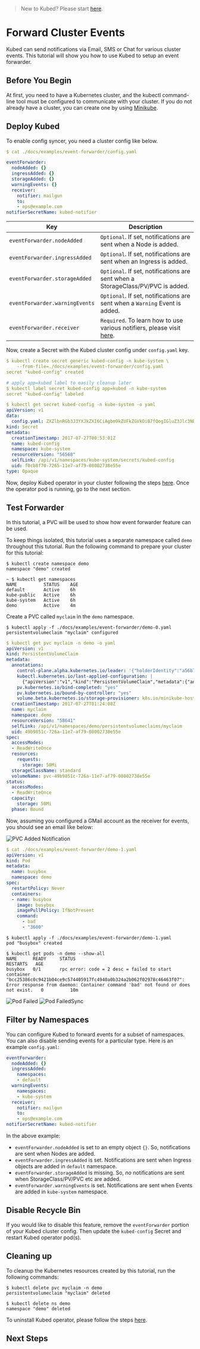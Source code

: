 > New to Kubed? Please start [here](/docs/tutorials/README.md).

# Forward Cluster Events
Kubed can send notifications via Email, SMS or Chat for various cluster events. This tutorial will show you how to use Kubed to setup an event forwarder.


## Before You Begin
At first, you need to have a Kubernetes cluster, and the kubectl command-line tool must be configured to communicate with your cluster. If you do not already have a cluster, you can create one by using [Minikube](https://github.com/kubernetes/minikube).


## Deploy Kubed
To enable config syncer, you need a cluster config like below.

```yaml
$ cat ./docs/examples/event-forwarder/config.yaml

eventForwarder:
  nodeAdded: {}
  ingressAdded: {}
  storageAdded: {}
  warningEvents: {}
  receiver:
    notifier: mailgun
    to:
    - ops@example.com
notifierSecretName: kubed-notifier
```

| Key                            | Description                                                                       |
|--------------------------------|-----------------------------------------------------------------------------------|
| `eventForwarder.nodeAdded`     | `Optional`. If set, notifications are sent when a Node is added.                  |
| `eventForwarder.ingressAdded`  | `Optional`. If set, notifications are sent when an Ingress is added.              |
| `eventForwarder.storageAdded`  | `Optional`. If set, notifications are sent when a StorageClass/PV/PVC is added.   |
| `eventForwarder.warningEvents` | `Optional`. If set, notifications are sent when a `Warning` Event is added.       |
| `eventForwarder.receiver`      | `Required`. To learn how to use various notifiers, please visit [here](/docs/tutorials/notifiers.md). |

Now, create a Secret with the Kubed cluster config under `config.yaml` key.

```yaml
$ kubectl create secret generic kubed-config -n kube-system \
    --from-file=./docs/examples/event-forwarder/config.yaml
secret "kubed-config" created

# apply app=kubed label to easily cleanup later
$ kubectl label secret kubed-config app=kubed -n kube-system
secret "kubed-config" labeled

$ kubectl get secret kubed-config -n kube-system -o yaml
apiVersion: v1
data:
  config.yaml: ZXZlbnRGb3J3YXJkZXI6CiAgbm9kZUFkZGVkOiB7fQogIGluZ3Jlc3NBZGRlZDoge30KICBzdG9yYWdlQWRkZWQ6IHt9CiAgd2FybmluZ0V2ZW50czoge30KICByZWNlaXZlcjoKICAgIG5vdGlmaWVyOiBtYWlsZ3VuCiAgICB0bzoKICAgIC0gb3BzQGV4YW1wbGUuY29tCm5vdGlmaWVyU2VjcmV0TmFtZToga3ViZWQtbm90aWZpZXIK
kind: Secret
metadata:
  creationTimestamp: 2017-07-27T00:53:01Z
  name: kubed-config
  namespace: kube-system
  resourceVersion: "56568"
  selfLink: /api/v1/namespaces/kube-system/secrets/kubed-config
  uid: f0cb8f70-7265-11e7-af79-08002738e55e
type: Opaque
```

Now, deploy Kubed operator in your cluster following the steps [here](/docs/install.md). Once the operator pod is running, go to the next section.


## Test Forwarder
In this tutorial, a PVC will be used to show how event forwarder feature can be used.

To keep things isolated, this tutorial uses a separate namespace called `demo` throughout this tutorial. Run the following command to prepare your cluster for this tutorial:

```console
$ kubectl create namespace demo
namespace "demo" created

~ $ kubectl get namespaces
NAME          STATUS    AGE
default       Active    6h
kube-public   Active    6h
kube-system   Active    6h
demo          Active    4m
```

Create a PVC called `myclaim` in the `demo` namespace.

```console
$ kubectl apply -f ./docs/examples/event-forwarder/demo-0.yaml
persistentvolumeclaim "myclaim" configured
```
```yaml
$ kubectl get pvc myclaim -n demo -o yaml
apiVersion: v1
kind: PersistentVolumeClaim
metadata:
  annotations:
    control-plane.alpha.kubernetes.io/leader: '{"holderIdentity":"a56b7269-71ef-11e7-af79-08002738e55e","leaseDurationSeconds":15,"acquireTime":"2017-07-27T01:24:08Z","renewTime":"2017-07-27T01:24:10Z","leaderTransitions":0}'
    kubectl.kubernetes.io/last-applied-configuration: |
      {"apiVersion":"v1","kind":"PersistentVolumeClaim","metadata":{"annotations":{},"name":"myclaim","namespace":"demo"},"spec":{"accessModes":["ReadWriteOnce"],"resources":{"requests":{"storage":"50Mi"}},"storageClassName":"standard"}}
    pv.kubernetes.io/bind-completed: "yes"
    pv.kubernetes.io/bound-by-controller: "yes"
    volume.beta.kubernetes.io/storage-provisioner: k8s.io/minikube-hostpath
  creationTimestamp: 2017-07-27T01:24:08Z
  name: myclaim
  namespace: demo
  resourceVersion: "58641"
  selfLink: /api/v1/namespaces/demo/persistentvolumeclaims/myclaim
  uid: 49b9851c-726a-11e7-af79-08002738e55e
spec:
  accessModes:
  - ReadWriteOnce
  resources:
    requests:
      storage: 50Mi
  storageClassName: standard
  volumeName: pvc-49b9851c-726a-11e7-af79-08002738e55e
status:
  accessModes:
  - ReadWriteOnce
  capacity:
    storage: 50Mi
  phase: Bound
```

Now, assuming you configured a GMail account as the receiver for events, you should see an email like below:

![PVC Added Notification](/docs/images/event-forwarder/pvc-added-notification.png)





















```yaml
$ cat ./docs/examples/event-forwarder/demo-1.yaml
apiVersion: v1
kind: Pod
metadata:
  name: busybox
  namespace: demo
spec:
  restartPolicy: Never
  containers:
  - name: busybox
    image: busybox
    imagePullPolicy: IfNotPresent
    command:
      - bad
      - "3600"
```
```console
$ kubectl apply -f ./docs/examples/event-forwarder/demo-1.yaml
pod "busybox" created

$ kubectl get pods -n demo --show-all
NAME      READY     STATUS                                                                                                                                                                                                      RESTARTS   AGE
busybox   0/1       rpc error: code = 2 desc = failed to start container "bcc25386c0c9421b04ce9c574405917fc4940a0b324a2b062f02978c46463f07": Error response from daemon: Container command 'bad' not found or does not exist.   0          10m
```




![Pod Failed](/docs/images/event-forwarder/pod-fail-1.png)
![Pod FailedSync](/docs/images/event-forwarder/pod-fail-2.png)








## Filter by Namespaces
You can configure Kubed to forward events for a subset of namespaces. You can also disable sending events for a particular type. Here is an example `config.yaml`:
```yaml
eventForwarder:
  nodeAdded: {}
  ingressAdded:
    namespaces:
    - default
  warningEvents:
    namespaces:
    - kube-system
  receiver:
    notifier: mailgun
    to:
    - ops@example.com
notifierSecretName: kubed-notifier
```

In the above example:
 - `eventForwarder.nodeAdded` is set to an empty object `{}`. So, notifications are sent when Nodes are added.
 - `eventForwarder.ingressAdded` is set. Notifications are sent when Ingress objects are added in `default` namespace.
 - `eventForwarder.storageAdded` is missing. So, _no_ notifications are sent when StorageClass/PV/PVC etc are added.
 - `eventForwarder.warningEvents` is set. Notifications are sent when Events are added in `kube-system` namespace.


## Disable Recycle Bin
If you would like to disable this feature, remove the `eventForwarder` portion of your Kubed cluster config. Then update the `kubed-config` Secret and restart Kubed operator pod(s).


## Cleaning up
To cleanup the Kubernetes resources created by this tutorial, run the following commands:
```console
$ kubectl delete pvc myclaim -n demo
persistentvolumeclaim "myclaim" deleted

$ kubectl delete ns demo
namespace "demo" deleted
```

To uninstall Kubed operator, please follow the steps [here](/docs/uninstall.md).

## Next Steps
